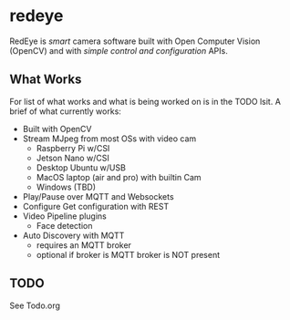 # redeye

RedEye is *smart* camera software built with Open Computer Vision
(OpenCV) and with _simple control and configuration_ APIs.

## What Works

For list of what works and what is being worked on is in the TODO
lsit. A brief of what currently works:

+ Built with OpenCV
+ Stream MJpeg from most OSs with video cam
  + Raspberry Pi w/CSI 
  + Jetson Nano w/CSI
  + Desktop Ubuntu w/USB
  + MacOS laptop (air and pro) with builtin Cam
  - Windows (TBD)
+ Play/Pause over MQTT and Websockets
+ Configure Get configuration with REST
+ Video Pipeline plugins
  + Face detection
+ Auto Discovery with MQTT
  + requires an MQTT broker
  + optional if broker is MQTT broker is NOT present


## TODO

See Todo.org
